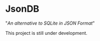 JsonDB
======

"*An alternative to SQLite in JSON Format*"

This project is still under development.
